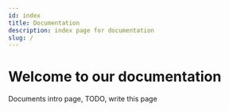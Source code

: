```yaml
---
id: index
title: Documentation
description: index page for documentation
slug: /
---
```


# Welcome to our documentation

Documents intro page, TODO, write this page


